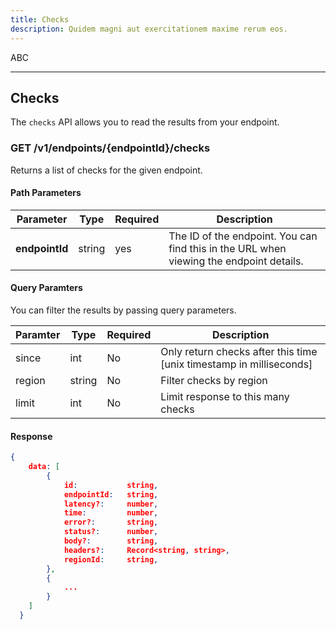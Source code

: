 ```yaml
---
title: Checks
description: Quidem magni aut exercitationem maxime rerum eos.
---
```


ABC

---

## Checks

The `checks` API allows you to read the results from your endpoint.

### **GET** /v1/endpoints/{endpointId}/checks

Returns a list of checks for the given endpoint.

#### Path Parameters

| Parameter      | Type   | Required | Description                                                                             |
| -------------- | ------ | -------- | --------------------------------------------------------------------------------------- |
| **endpointId** | string | yes      | The ID of the endpoint. You can find this in the URL when viewing the endpoint details. |

#### Query Paramters

You can filter the results by passing query parameters. 


| Paramter | Type   | Required | Description                                                         |
|----------|--------|----------|---------------------------------------------------------------------|
| since    | int    | No       | Only return checks after this time [unix timestamp in milliseconds] |
| region   | string | No       | Filter checks by region                                             |
| limit    | int    | No       | Limit response to this many checks                                  |

#### Response

```json
{
    data: [
        {
            id:           string,
            endpointId:   string,
            latency?:     number,
            time:         number,
            error?:       string,
            status?:      number,
            body?:        string,
            headers?:     Record<string, string>,
            regionId:     string,
        },
        {
            ...
        }
    ]
  }
```
